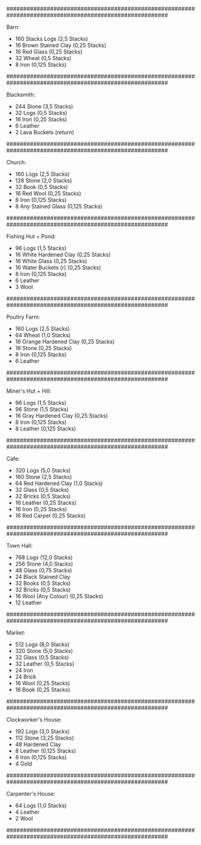 ########################################################################################################

Barn:

* 160 Stacks Logs         (2,5 Stacks)                     
* 16 Brown Stained Clay   (0,25 Stacks)
* 16 Red Glass            (0,25 Stacks)
* 32 Wheat                (0,5 Stacks)
* 8 Iron                  (0,125 Stacks)

########################################################################################################

Blacksmith:

* 244 Stone               (3,5 Stacks)
* 32 Logs                 (0,5 Stacks)
* 16 Iron                 (0,25 Stacks)
* 6 Leather 
* 2 Lava Buckets (return) 


########################################################################################################

Church:

* 160 Logs                (2,5 Stacks)
* 128 Stone               (2,0 Stacks)
* 32 Book                 (0,5 Stacks)
* 16 Red Wool             (0,25 Stacks)
* 8 Iron                  (0,125 Stacks)
* 8 Any Stained Glass     (0,125 Stacks)
                              
########################################################################################################
                                    
Fishing Hut + Pond:           
                           
* 96 Logs                 (1,5 Stacks)
* 16 White Hardened Clay  (0,25 Stacks)
* 16 White Glass          (0,25 Stacks)
* 16 Water Buckets (r)    (0,25 Stacks)
* 8 Iron                  (0,125 Stacks)
* 6 Leather
* 3 Wool


########################################################################################################

Poultry Farm:

* 160 Logs                (2,5 Stacks)
* 64 Wheat                (1,0 Stacks)
* 16 Orange Hardened Clay (0,25 Stacks)
* 16 Stone                (0,25 Stacks)
* 8 Iron                  (0,125 Stacks)
* 6 Leather

########################################################################################################

Miner's Hut + Hill:

* 96 Logs                 (1,5 Stacks)
* 96 Stone                (1,5 Stacks)
* 16 Gray Hardened Clay   (0,25 Stacks)
* 8 Iron                  (0,125 Stacks)
* 8 Leather               (0,125 Stacks)

########################################################################################################
                                               
Cafe:                                        
                                   
* 320 Logs                (5,0 Stacks)
* 160 Stone               (2,5 Stacks)
* 64 Red Hardened Clay    (1,0 Stacks)
* 32 Glass                (0,5 Stacks)
* 32 Bricks               (0,5 Stacks)
* 16 Leather              (0,25 Stacks)
* 16 Iron                 (0,25 Stacks)
* 16 Red Carpet           (0,25 Stacks)

########################################################################################################

Town Hall:

* 768 Logs                (12,0 Stacks)
* 256 Stone               (4,0 Stacks)
* 48 Glass                (0,75 Stacks)
* 24 Black Stained Clay   
* 32 Books                (0,5 Stacks)
* 32 Bricks               (0,5 Stacks)
* 16 Wool (Any Colour)    (0,25 Stacks)
* 12 Leather

########################################################################################################

Market:

* 512 Logs                (8,0 Stacks)
* 320 Stone               (5,0 Stacks)
* 32 Glass                (0,5 Stacks)
* 32 Leather              (0,5 Stacks)
* 24 Iron
* 24 Brick
* 16 Wool                 (0,25 Stacks)
* 16 Book                 (0,25 Stacks)

########################################################################################################

Clockworker's House:

* 192 Logs                (3,0 Stacks)
* 112 Stone               (3,25 Stacks)
* 48 Hardened Clay
* 8 Leather               (0,125 Stacks)
* 8 Iron                  (0,125 Stacks)
* 4 Gold

########################################################################################################

Carpenter's House:

* 64 Logs                 (1,0 Stacks)
* 4 Leather
* 2 Wool

########################################################################################################


























